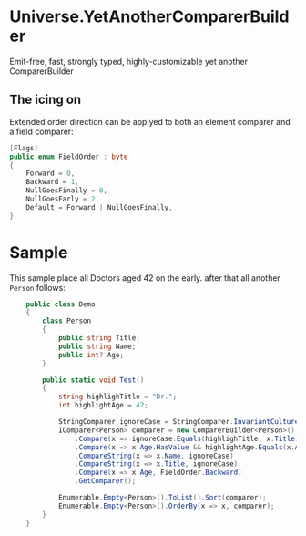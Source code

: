 # Universe.YetAnotherComparerBuilder
Emit-free, fast, strongly typed, highly-customizable yet another ComparerBuilder

## The icing on
Extended order direction can be applyed to both an element comparer and a field comparer:
```csharp
[Flags]
public enum FieldOrder : byte
{
    Forward = 0,
    Backward = 1,
    NullGoesFinally = 0,
    NullGoesEarly = 2,
    Default = Forward | NullGoesFinally,
}
```

# Sample
This sample place all Doctors aged 42 on the early. after that all another `Person` follows:
```csharp
    public class Demo
    {
        class Person
        {
            public string Title;
            public string Name;
            public int? Age;
        }

        public static void Test()
        {
            string highlighTitle = "Dr.";
            int highlightAge = 42;

            StringComparer ignoreCase = StringComparer.InvariantCultureIgnoreCase;
            IComparer<Person> comparer = new ComparerBuilder<Person>()
                .Compare(x => ignoreCase.Equals(highlighTitle, x.Title))
                .Compare(x => x.Age.HasValue && highlightAge.Equals(x.Age.Value))
                .CompareString(x => x.Name, ignoreCase)
                .CompareString(x => x.Title, ignoreCase)
                .Compare(x => x.Age, FieldOrder.Backward)
                .GetComparer();

            Enumerable.Empty<Person>().ToList().Sort(comparer);
            Enumerable.Empty<Person>().OrderBy(x => x, comparer);
        }
    }
```
